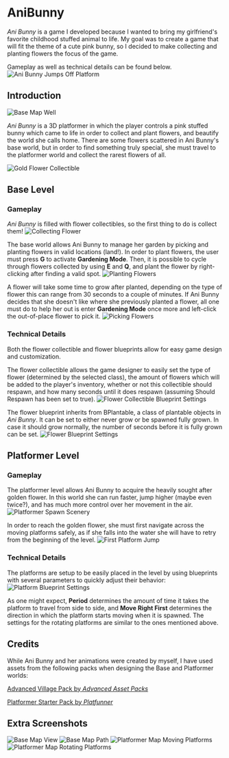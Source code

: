 # AniBunny
*Ani Bunny* is a game I developed because I wanted to bring my girlfriend's favorite childhood stuffed animal to life. My goal was to create a game that will fit the theme of a cute pink bunny, so I decided to make collecting and planting flowers the focus of the game.

Gameplay as well as technical details can be found below.
![Ani Bunny Jumps Off Platform](../visuals/Gifs/PlatformerJump2.gif?raw=true)

## Introduction
![Base Map Well](../visuals/Screenshots/AniBunnyScenery1.png?raw=true)

*Ani Bunny* is a 3D platformer in which the player controls a pink stuffed bunny which came to life in order to collect and plant flowers, and beautify the world she calls home.
There are some flowers scattered in Ani Bunny's base world, but in order to find something truly special, she must travel to the platformer world and collect the rarest flowers of all.

![Gold Flower Collectible](../visuals/Gifs/GoldFlowerCollectible.gif?raw=true)

## Base Level
### Gameplay
*Ani Bunny* is filled with flower collectibles, so the first thing to do is collect them!
![Collecting Flower](../visuals/Gifs/CollectingFlower.gif?raw=true)

The base world allows Ani Bunny to manage her garden by picking and planting flowers in valid locations (land!). In order to plant flowers, the user must press **G** to activate **Gardening Mode**. Then, it is possible to cycle through flowers collected by using **E** and **Q**, and plant the flower by right-clicking after finding a valid spot.
![Planting Flowers](../visuals/Gifs/PlantingFlower.gif?raw=true)

A flower will take some time to grow after planted, depending on the type of flower this can range from 30 seconds to a couple of minutes. If Ani Bunny decides that she doesn't like where she previously planted a flower, all one must do to help her out is enter **Gardening Mode** once more and left-click the out-of-place flower to pick it.
![Picking Flowers](../visuals/Gifs/PickingFlower.gif?raw=true)

### Technical Details
Both the flower collectible and flower blueprints allow for easy game design and customization.

The flower collectible allows the game designer to easily set the type of flower (determined by the selected class), the amount of flowers which will be added to the player's inventory, whether or not this collectible should respawn, and how many seconds until it does respawn (assuming Should Respawn has been set to true).
![Flower Collectible Blueprint Settings](../visuals/Screenshots/CollectibleEditorTools.PNG?raw=true)

The flower blueprint inherits from BPlantable, a class of plantable objects in *Ani Bunny*. It can be set to either never grow or be spawned fully grown. In case it should grow normally, the number of seconds before it is fully grown can be set.
![Flower Blueprint Settings](../visuals/Screenshots/PlantBlueprintSettings.PNG?raw=true)

## Platformer Level

### Gameplay
The platformer level allows Ani Bunny to acquire the heavily sought after golden flower. In this world she can run faster, jump higher (maybe even twice?), and has much more control over her movement in the air.
![Platformer Spawn Scenery](../visuals/Screenshots/AniBunnyScenery4.png?raw=true)

In order to reach the golden flower, she must first navigate across the moving platforms safely, as if she falls into the water she will have to retry from the beginning of the level.
![First Platform Jump](../visuals/Gifs/PlatformerJump1.gif?raw=true)

### Technical Details
The platforms are setup to be easily placed in the level by using blueprints with several parameters to quickly adjust their behavior:
![Platform Blueprint Settings](../visuals/Gifs/PlatformerEditorTools.gif?raw=true)

As one might expect, **Period** determines the amount of time it takes the platform to travel from side to side, and **Move Right First** determines the direction in which the platform starts moving when it is spawned.
The settings for the rotating platforms are similar to the ones mentioned above.

## Credits
While Ani Bunny and her animations were created by myself, I have used assets from the following packs when designing the Base and Platformer worlds:

[Advanced Village Pack by *Advanced Asset Packs*](https://www.unrealengine.com/marketplace/en-US/product/advanced-village-pack)

[Platformer Starter Pack by *Platfunner*](https://www.unrealengine.com/marketplace/en-US/product/platformer-starter-pack)

## Extra Screenshots
![Base Map View](../visuals/Screenshots/AniBunnyScenery2.png?raw=true)
![Base Map Path](../visuals/Screenshots/AniBunnyScenery3.png?raw=true)
![Platformer Map Moving Platforms](../visuals/Screenshots/AniBunnyScenery5.png?raw=true)
![Platformer Map Rotating Platforms](../visuals/Screenshots/AniBunnyScenery6.png?raw=true)
